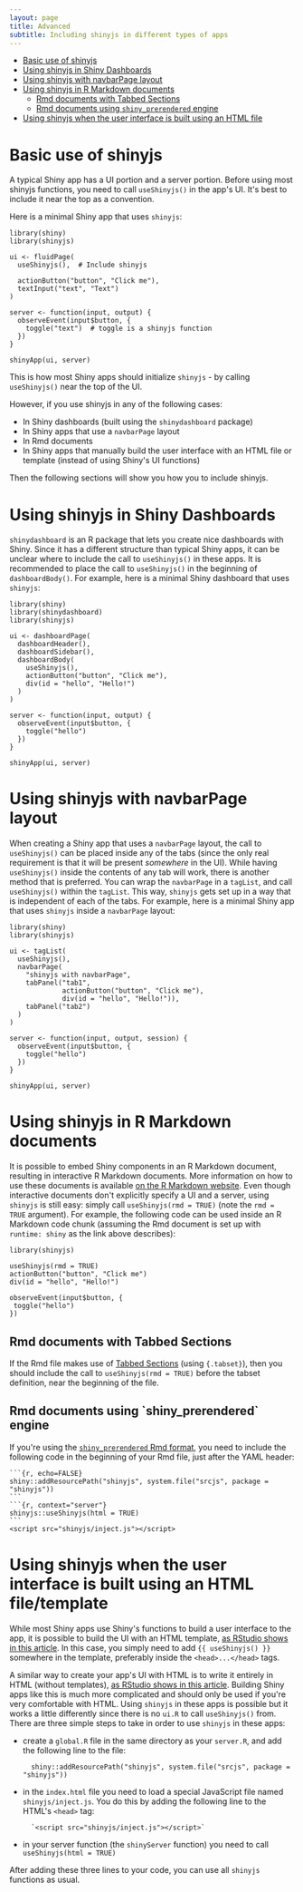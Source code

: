 ```yaml
---
layout: page
title: Advanced
subtitle: Including shinyjs in different types of apps
---
```


- [Basic use of shinyjs](#usage-basic)
- [Using shinyjs in Shiny Dashboards](#usage-dashboard)
- [Using shinyjs with navbarPage layout](#usage-navbarpage)
- [Using shinyjs in R Markdown documents](#usage-rmd)
    - [Rmd documents with Tabbed Sections](#usage-tabbed)
    - [Rmd documents using `shiny_prerendered` engine](#usage-prerendered)
- [Using shinyjs when the user interface is built using an HTML file](#usage-html)

<h1 id="usage-basic" class="linked-section">Basic use of shinyjs</h1>

A typical Shiny app has a UI portion and a server portion. Before using most shinyjs functions, you need to call `useShinyjs()` in the app's UI. It's best to include it near the top as a convention.

Here is a minimal Shiny app that uses `shinyjs`:

```
library(shiny)
library(shinyjs)

ui <- fluidPage(
  useShinyjs(),  # Include shinyjs

  actionButton("button", "Click me"),
  textInput("text", "Text")
)

server <- function(input, output) {
  observeEvent(input$button, {
    toggle("text")  # toggle is a shinyjs function
  })
}

shinyApp(ui, server)
```

This is how most Shiny apps should initialize `shinyjs` - by calling `useShinyjs()` near the top of the UI.

However, if you use shinyjs in any of the following cases:

- In Shiny dashboards (built using the `shinydashboard` package)
- In Shiny apps that use a `navbarPage` layout
- In Rmd documents
- In Shiny apps that manually build the user interface with an HTML file or template (instead of using Shiny's UI functions)

Then the following sections will show you how you to include shinyjs.

<h1 id="usage-dashboard" class="linked-section">Using shinyjs in Shiny Dashboards</h1>

`shinydashboard` is an R package that lets you create nice dashboards with Shiny. Since it has a different structure than typical Shiny apps, it can be unclear where to include the call to `useShinyjs()` in these apps. It is recommended to place the call to `useShinyjs()` in the beginning of `dashboardBody()`. For example, here is a minimal Shiny dashboard that uses `shinyjs`:

```
library(shiny)
library(shinydashboard)
library(shinyjs)

ui <- dashboardPage(
  dashboardHeader(),
  dashboardSidebar(),
  dashboardBody(
    useShinyjs(),
    actionButton("button", "Click me"),
    div(id = "hello", "Hello!")
  )
)

server <- function(input, output) {
  observeEvent(input$button, {
    toggle("hello")
  })
}

shinyApp(ui, server)
```

<h1 id="usage-navbarpage" class="linked-section">Using shinyjs with navbarPage layout</h1>

When creating a Shiny app that uses a `navbarPage` layout, the call to `useShinyjs()` can be placed inside any of the tabs (since the only real requirement is that it will be present *somewhere* in the UI). While having `useShinyjs()` inside the contents of any tab will work, there is another method that is preferred. You can wrap the `navbarPage` in a `tagList`, and call `useShinyjs()` within the `tagList`. This way, `shinyjs` gets set up in a way that is independent of each of the tabs. For example, here is a minimal Shiny app that uses `shinyjs` inside a `navbarPage` layout:

```
library(shiny)
library(shinyjs)

ui <- tagList(
  useShinyjs(),
  navbarPage(
    "shinyjs with navbarPage",
    tabPanel("tab1",
             actionButton("button", "Click me"),
             div(id = "hello", "Hello!")),
    tabPanel("tab2")
  )
)

server <- function(input, output, session) {
  observeEvent(input$button, {
    toggle("hello")
  })
}

shinyApp(ui, server)
```

<h1 id="usage-rmd" class="linked-section">Using shinyjs in R Markdown documents</h1>

It is possible to embed Shiny components in an R Markdown document, resulting in interactive R Markdown documents. More information on how to use these documents is available [on the R Markdown website](https://rmarkdown.rstudio.com/authoring_shiny.html). Even though interactive documents don't explicitly specify a UI and a server, using `shinyjs` is still easy: simply call `useShinyjs(rmd = TRUE)` (note the `rmd = TRUE` argument). For example, the following code can be used inside an R Markdown code chunk (assuming the Rmd document is set up with `runtime: shiny` as the link above describes):

```
library(shinyjs)

useShinyjs(rmd = TRUE)
actionButton("button", "Click me")
div(id = "hello", "Hello!")

observeEvent(input$button, {
 toggle("hello")
})
```

<h2 id="usage-tabbed" class="linked-section">Rmd documents with Tabbed Sections</h2>

If the Rmd file makes use of [Tabbed Sections](https://rmarkdown.rstudio.com/html_document_format.html#tabbed_sections) (using `{.tabset}`), then you should include the call to `useShinyjs(rmd = TRUE)` before the tabset definition, near the beginning of the file.

<h2 id="usage-prerendered" class="linked-section">Rmd documents using `shiny_prerendered` engine</h2>

If you're using the [`shiny_prerendered` Rmd format](https://rmarkdown.rstudio.com/authoring_shiny_prerendered.html), you need to include the following code in the beginning of your Rmd file, just after the YAML header:

````
```{r, echo=FALSE}
shiny::addResourcePath("shinyjs", system.file("srcjs", package = "shinyjs"))
```
```{r, context="server"}
shinyjs::useShinyjs(html = TRUE)
```
<script src="shinyjs/inject.js"></script>
````

<h1 id="usage-html" class="linked-section">Using shinyjs when the user interface is built using an HTML file/template</h1>

While most Shiny apps use Shiny's functions to build a user interface to the app, it is possible to build the UI with an HTML template, [as RStudio shows in this article](https://shiny.rstudio.com/articles/templates.html). In this case, you simply need to add `{{ useShinyjs() }}` somewhere in the template, preferably inside the `<head>...</head>` tags.

A similar way to create your app's UI with HTML is to write it entirely in HTML (without templates), [as RStudio shows in this article](https://shiny.rstudio.com/articles/html-ui.html). Building Shiny apps like this is much more complicated and should only be used if you're very comfortable with HTML. Using `shinyjs` in these apps is possible but it works a little differently since there is no `ui.R` to call `useShinyjs()` from.  There are three simple steps to take in order to use `shinyjs` in these apps:

- create a `global.R` file in the same directory as your `server.R`, and add the following line to the file:

        shiny::addResourcePath("shinyjs", system.file("srcjs", package = "shinyjs"))
        
- in the `index.html` file you need to load a special JavaScript file named `shinyjs/inject.js`. You do this by adding the following line to the HTML's `<head>` tag:

        `<script src="shinyjs/inject.js"></script>`
        
- in your server function (the `shinyServer` function) you need to call `useShinyjs(html = TRUE)`

After adding these three lines to your code, you can use all `shinyjs` functions as usual.
